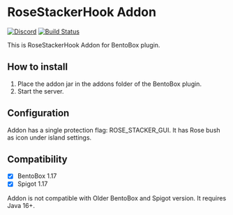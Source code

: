 # RoseStackerHook Addon
[![Discord](https://img.shields.io/discord/272499714048524288.svg?logo=discord)](https://discord.bentobox.world)
[![Build Status](https://ci.codemc.io/buildStatus/icon?job=BONNePlayground/RoseStackerHook)](https://ci.codemc.io/job/BONNePlayground/job/RoseStackerHook/)

This is RoseStackerHook Addon for BentoBox plugin.  

## How to install

1. Place the addon jar in the addons folder of the BentoBox plugin.
2. Start the server.

## Configuration

Addon has a single protection flag: ROSE_STACKER_GUI. It has Rose bush as icon under island settings.

## Compatibility

- [x] BentoBox 1.17
- [x] Spigot 1.17

Addon is not compatible with Older BentoBox and Spigot version. It requires Java 16+.